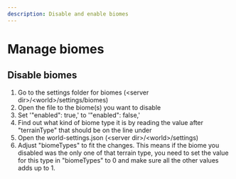 ```yaml
---
description: Disable and enable biomes
---
```


# Manage biomes

## Disable biomes

1. Go to the settings folder for biomes \(&lt;server dir&gt;/&lt;world&gt;/settings/biomes\)
2. Open the file to the biome\(s\) you want to disable
3. Set '"enabled": true,' to '"enabled": false,' 
4. Find out what kind of biome type it is by reading the value after "terrainType" that should be on the line under
5. Open the world-settings.json \(&lt;server dir&gt;/&lt;world&gt;/settings\)
6. Adjust "biomeTypes" to fit the changes. This means if the biome you disabled was the only one of that terrain type, you need to set the value for this type in "biomeTypes" to 0 and make sure all the other values adds up to 1.

